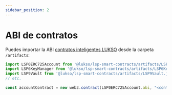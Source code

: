```yaml
---
sidebar_position: 2
---
```


# ABI de contratos

Puedes importar la ABI [contratos inteligentes LUKSO](../../standards/smart-contracts/introduction.md) desde la carpeta `/artifacts`:

<!-- prettier-ignore-start -->

```javascript
import LSP0ERC725Account from '@lukso/lsp-smart-contracts/artifacts/LSP0ERC725Account.json';
import LSP6KeyManager from '@lukso/lsp-smart-contracts/artifacts/LSP6KeyManager.json';
import LSP9Vault from '@lukso/lsp-smart-contracts/artifacts/LSP9Vault.json';
// etc.

const accountContract = new web3.contract(LSP0ERC725Account.abi, "<contract-address>")
```

<!-- prettier-ignore-end -->
